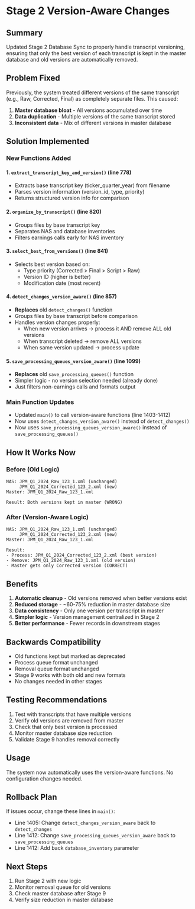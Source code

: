 # Stage 2 Version-Aware Changes

## Summary
Updated Stage 2 Database Sync to properly handle transcript versioning, ensuring that only the best version of each transcript is kept in the master database and old versions are automatically removed.

## Problem Fixed
Previously, the system treated different versions of the same transcript (e.g., Raw, Corrected, Final) as completely separate files. This caused:
1. **Master database bloat** - All versions accumulated over time
2. **Data duplication** - Multiple versions of the same transcript stored
3. **Inconsistent data** - Mix of different versions in master database

## Solution Implemented

### New Functions Added

#### 1. `extract_transcript_key_and_version()` (line 778)
- Extracts base transcript key (ticker_quarter_year) from filename
- Parses version information (version_id, type, priority)
- Returns structured version info for comparison

#### 2. `organize_by_transcript()` (line 820)
- Groups files by base transcript key
- Separates NAS and database inventories
- Filters earnings calls early for NAS inventory

#### 3. `select_best_from_versions()` (line 841)
- Selects best version based on:
  - Type priority (Corrected > Final > Script > Raw)
  - Version ID (higher is better)
  - Modification date (most recent)

#### 4. `detect_changes_version_aware()` (line 857)
- **Replaces** old `detect_changes()` function
- Groups files by base transcript before comparison
- Handles version changes properly:
  - When new version arrives → process it AND remove ALL old versions
  - When transcript deleted → remove ALL versions
  - When same version updated → process update

#### 5. `save_processing_queues_version_aware()` (line 1099)
- **Replaces** old `save_processing_queues()` function
- Simpler logic - no version selection needed (already done)
- Just filters non-earnings calls and formats output

### Main Function Updates
- Updated `main()` to call version-aware functions (line 1403-1412)
- Now uses `detect_changes_version_aware()` instead of `detect_changes()`
- Now uses `save_processing_queues_version_aware()` instead of `save_processing_queues()`

## How It Works Now

### Before (Old Logic)
```
NAS: JPM_Q1_2024_Raw_123_1.xml (unchanged)
     JPM_Q1_2024_Corrected_123_2.xml (new)
Master: JPM_Q1_2024_Raw_123_1.xml

Result: Both versions kept in master (WRONG)
```

### After (Version-Aware Logic)
```
NAS: JPM_Q1_2024_Raw_123_1.xml (unchanged)
     JPM_Q1_2024_Corrected_123_2.xml (new)
Master: JPM_Q1_2024_Raw_123_1.xml

Result:
- Process: JPM_Q1_2024_Corrected_123_2.xml (best version)
- Remove: JPM_Q1_2024_Raw_123_1.xml (old version)
- Master gets only Corrected version (CORRECT)
```

## Benefits
1. **Automatic cleanup** - Old versions removed when better versions exist
2. **Reduced storage** - ~60-75% reduction in master database size
3. **Data consistency** - Only one version per transcript in master
4. **Simpler logic** - Version management centralized in Stage 2
5. **Better performance** - Fewer records in downstream stages

## Backwards Compatibility
- Old functions kept but marked as deprecated
- Process queue format unchanged
- Removal queue format unchanged
- Stage 9 works with both old and new formats
- No changes needed in other stages

## Testing Recommendations
1. Test with transcripts that have multiple versions
2. Verify old versions are removed from master
3. Check that only best version is processed
4. Monitor master database size reduction
5. Validate Stage 9 handles removal correctly

## Usage
The system now automatically uses the version-aware functions. No configuration changes needed.

## Rollback Plan
If issues occur, change these lines in `main()`:
- Line 1405: Change `detect_changes_version_aware` back to `detect_changes`
- Line 1412: Change `save_processing_queues_version_aware` back to `save_processing_queues`
- Line 1412: Add back `database_inventory` parameter

## Next Steps
1. Run Stage 2 with new logic
2. Monitor removal queue for old versions
3. Check master database after Stage 9
4. Verify size reduction in master database